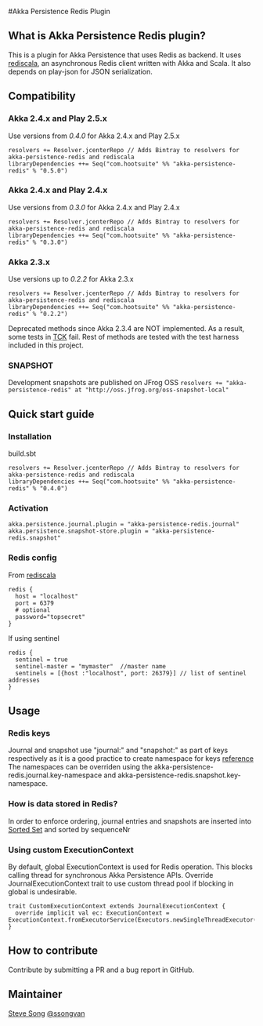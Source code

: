 #Akka Persistence Redis Plugin

## What is Akka Persistence Redis plugin?
This is a plugin for Akka Persistence that uses Redis as backend. It uses [rediscala](https://github.com/etaty/rediscala), an asynchronous Redis client written with Akka and Scala.
It also depends on play-json for JSON serialization.

## Compatibility
### Akka 2.4.x and Play 2.5.x
Use versions from *0.4.0* for Akka 2.4.x and Play 2.5.x
```
resolvers += Resolver.jcenterRepo // Adds Bintray to resolvers for akka-persistence-redis and rediscala
libraryDependencies ++= Seq("com.hootsuite" %% "akka-persistence-redis" % "0.5.0")
```

### Akka 2.4.x and Play 2.4.x
Use versions from *0.3.0* for Akka 2.4.x and Play 2.4.x
```
resolvers += Resolver.jcenterRepo // Adds Bintray to resolvers for akka-persistence-redis and rediscala
libraryDependencies ++= Seq("com.hootsuite" %% "akka-persistence-redis" % "0.3.0")
```

### Akka 2.3.x
Use versions up to *0.2.2* for Akka 2.3.x
```
resolvers += Resolver.jcenterRepo // Adds Bintray to resolvers for akka-persistence-redis and rediscala
libraryDependencies ++= Seq("com.hootsuite" %% "akka-persistence-redis" % "0.2.2")
```
Deprecated methods since Akka 2.3.4 are NOT implemented. As a result, some tests in [TCK](http://doc.akka.io/docs/akka/snapshot/scala/persistence.html#Plugin_TCK) fail.
Rest of methods are tested with the test harness included in this project.

### SNAPSHOT
Development snapshots are published on JFrog OSS
`resolvers += "akka-persistence-redis" at "http://oss.jfrog.org/oss-snapshot-local"`

## Quick start guide
### Installation
build.sbt
```
resolvers += Resolver.jcenterRepo // Adds Bintray to resolvers for akka-persistence-redis and rediscala
libraryDependencies ++= Seq("com.hootsuite" %% "akka-persistence-redis" % "0.4.0")
```
### Activation
```
akka.persistence.journal.plugin = "akka-persistence-redis.journal"
akka.persistence.snapshot-store.plugin = "akka-persistence-redis.snapshot"
```
### Redis config
From [rediscala](https://github.com/etaty/rediscala)
```
redis {
  host = "localhost"
  port = 6379
  # optional
  password="topsecret"
}
```

If using sentinel
```
redis {
  sentinel = true
  sentinel-master = "mymaster"  //master name
  sentinels = [{host :"localhost", port: 26379}] // list of sentinel addresses
}
```

## Usage
### Redis keys
Journal and snapshot use "journal:" and "snapshot:" as part of keys respectively as it is a good practice to create namespace for keys [reference](https://redislabs.com/blog/5-key-takeaways-for-developing-with-redis)
The namespaces can be overriden using the akka-persistence-redis.journal.key-namespace and akka-persistence-redis.snapshot.key-namespace.

### How is data stored in Redis?
In order to enforce ordering, journal entries and snapshots are inserted into [Sorted Set](http://redis.io/commands#sorted_set) and sorted by sequenceNr

### Using custom ExecutionContext
By default, global ExecutionContext is used for Redis operation. This blocks calling thread for synchronous Akka Persistence APIs.
Override JournalExecutionContext trait to use custom thread pool if blocking in global is undesirable.
```
trait CustomExecutionContext extends JournalExecutionContext {
  override implicit val ec: ExecutionContext = ExecutionContext.fromExecutorService(Executors.newSingleThreadExecutor())
}
```

## How to contribute
Contribute by submitting a PR and a bug report in GitHub.

## Maintainer
[Steve Song](https://github.com/ssong-van) [@ssongvan](https://twitter.com/ssongvan)
